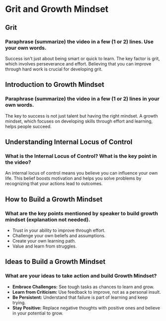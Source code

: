 # Grit and Growth Mindset

## Grit
### Paraphrase (summarize) the video in a few (1 or 2) lines. Use your own words.

Success isn't just about being smart or quick to learn. The key factor is grit, which involves perseverance and effort. Believing that you can improve through hard work is crucial for developing grit.

## Introduction to Growth Mindset
### Paraphrase (summarize) the video in a few (1 or 2) lines in your own words.

The key to success is not just talent but having the right mindset. A growth mindset, which focuses on developing skills through effort and learning, helps people succeed.

## Understanding Internal Locus of Control
### What is the Internal Locus of Control? What is the key point in the video?

An internal locus of control means you believe you can influence your own life. This belief boosts motivation and helps you solve problems by recognizing that your actions lead to outcomes.

## How to Build a Growth Mindset
### What are the key points mentioned by speaker to build growth mindset (explanation not needed).

- Trust in your ability to improve through effort.
- Challenge your own beliefs and assumptions.
- Create your own learning path.
- Value and learn from struggles.

## Ideas to Build a Growth Mindset
### What are your ideas to take action and build Growth Mindset?
- **Embrace Challenges:** See tough tasks as chances to learn and grow.
- **Learn from Criticism:** Use feedback to improve, not as a personal insult.
- **Be Persistent:** Understand that failure is part of learning and keep trying.
- **Stay Positive:** Replace negative thoughts with positive ones and believe in your potential to grow.
